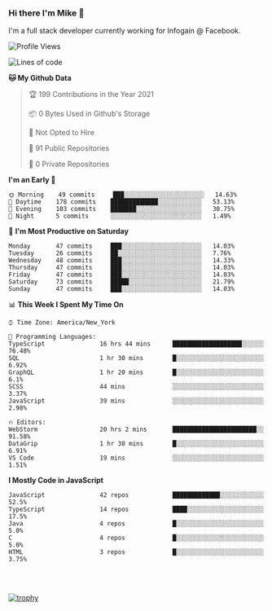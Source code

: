 ### Hi there I'm Mike 👋
I'm a full stack developer currently working for Infogain @ Facebook.

<!--START_SECTION:waka-->
![Profile Views](http://img.shields.io/badge/Profile%20Views-0-blue)

![Lines of code](https://img.shields.io/badge/From%20Hello%20World%20I%27ve%20Written-1.2%20million%20lines%20of%20code-blue)

**🐱 My Github Data** 

> 🏆 199 Contributions in the Year 2021
 > 
> 📦 0 Bytes Used in Github's Storage 
 > 
> 🚫 Not Opted to Hire
 > 
> 📜 91 Public Repositories 
 > 
> 🔑 0 Private Repositories  
 > 
**I'm an Early 🐤** 

```text
🌞 Morning    49 commits     ███░░░░░░░░░░░░░░░░░░░░░░   14.63% 
🌆 Daytime    178 commits    █████████████░░░░░░░░░░░░   53.13% 
🌃 Evening    103 commits    ███████░░░░░░░░░░░░░░░░░░   30.75% 
🌙 Night      5 commits      ░░░░░░░░░░░░░░░░░░░░░░░░░   1.49%

```
📅 **I'm Most Productive on Saturday** 

```text
Monday       47 commits     ███░░░░░░░░░░░░░░░░░░░░░░   14.03% 
Tuesday      26 commits     ██░░░░░░░░░░░░░░░░░░░░░░░   7.76% 
Wednesday    48 commits     ███░░░░░░░░░░░░░░░░░░░░░░   14.33% 
Thursday     47 commits     ███░░░░░░░░░░░░░░░░░░░░░░   14.03% 
Friday       47 commits     ███░░░░░░░░░░░░░░░░░░░░░░   14.03% 
Saturday     73 commits     █████░░░░░░░░░░░░░░░░░░░░   21.79% 
Sunday       47 commits     ███░░░░░░░░░░░░░░░░░░░░░░   14.03%

```


📊 **This Week I Spent My Time On** 

```text
⌚︎ Time Zone: America/New_York

💬 Programming Languages: 
TypeScript               16 hrs 44 mins      ███████████████████░░░░░░   76.48% 
SQL                      1 hr 30 mins        █░░░░░░░░░░░░░░░░░░░░░░░░   6.92% 
GraphQL                  1 hr 20 mins        █░░░░░░░░░░░░░░░░░░░░░░░░   6.1% 
SCSS                     44 mins             ░░░░░░░░░░░░░░░░░░░░░░░░░   3.37% 
JavaScript               39 mins             ░░░░░░░░░░░░░░░░░░░░░░░░░   2.98%

🔥 Editors: 
WebStorm                 20 hrs 2 mins       ███████████████████████░░   91.58% 
DataGrip                 1 hr 30 mins        █░░░░░░░░░░░░░░░░░░░░░░░░   6.91% 
VS Code                  19 mins             ░░░░░░░░░░░░░░░░░░░░░░░░░   1.51%

```

**I Mostly Code in JavaScript** 

```text
JavaScript               42 repos            █████████████░░░░░░░░░░░░   52.5% 
TypeScript               14 repos            ████░░░░░░░░░░░░░░░░░░░░░   17.5% 
Java                     4 repos             █░░░░░░░░░░░░░░░░░░░░░░░░   5.0% 
C                        4 repos             █░░░░░░░░░░░░░░░░░░░░░░░░   5.0% 
HTML                     3 repos             █░░░░░░░░░░░░░░░░░░░░░░░░   3.75%

```



<!--END_SECTION:waka-->

##### &nbsp;
[![trophy](https://github-profile-trophy.vercel.app/?username=uptonm&theme=dracula)](https://github.com/ryo-ma/github-profile-trophy)
